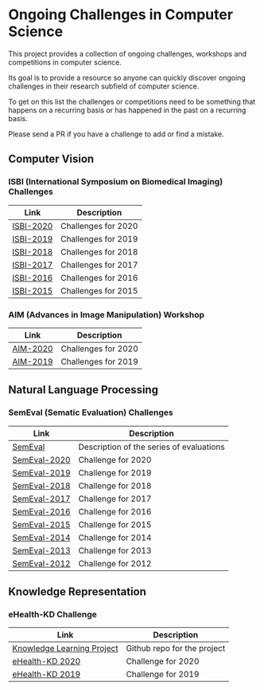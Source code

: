 # Ongoing Challenges in Computer Science

This project provides a collection of ongoing challenges, workshops and competitions in computer science.

Its goal is to provide a resource so anyone can quickly discover ongoing challenges in their research subfield of computer science.

To get on this list the challenges or competitions need to be something that happens on a recurring basis or has happened in the past on a recurring basis. 

Please send a PR if you have a challenge to add or find a mistake.

## Computer Vision

### ISBI (International Symposium on Biomedical Imaging) Challenges

| Link | Description |
|---|---|
|[ISBI-2020](http://2020.biomedicalimaging.org/challenges) | Challenges for 2020|
|[ISBI-2019](https://biomedicalimaging.org/2019/challenges/) | Challenges for 2019|
|[ISBI-2018](https://biomedicalimaging.org/2018/challenges/) | Challenges for 2018|
|[ISBI-2017](https://biomedicalimaging.org/2017/challenges/) | Challenges for 2017|
|[ISBI-2016](https://biomedicalimaging.org/2016/?page_id=416) | Challenges for 2016|
|[ISBI-2015](https://biomedicalimaging.org/2015/program/isbi-challenges/) | Challenges for 2015|

### AIM (Advances in Image Manipulation) Workshop

| Link | Description |
|---|---|
|[AIM-2020](https://data.vision.ee.ethz.ch/cvl/aim20/) | Challenges for 2020|
|[AIM-2019](https://data.vision.ee.ethz.ch/cvl/aim19/) | Challenges for 2019|

## Natural Language Processing

### SemEval (Sematic Evaluation) Challenges

| Link | Description |
|---|---|
|[SemEval](https://en.wikipedia.org/wiki/SemEval)| Description of the series of evaluations|
|[SemEval-2020](http://alt.qcri.org/semeval2020/) | Challenge for 2020|
|[SemEval-2019](http://alt.qcri.org/semeval2019/) | Challenge for 2019|
|[SemEval-2018](http://alt.qcri.org/semeval2018/) | Challenge for 2018|
|[SemEval-2017](http://alt.qcri.org/semeval2017/) | Challenge for 2017|
|[SemEval-2016](http://alt.qcri.org/semeval2016/) | Challenge for 2016|
|[SemEval-2015](http://alt.qcri.org/semeval2015/) | Challenge for 2015|
|[SemEval-2014](http://alt.qcri.org/semeval2014/) | Challenge for 2014|
|[SemEval-2013](https://www.cs.york.ac.uk/semeval-2013/) | Challenge for 2013|
|[SemEval-2012](https://www.cs.york.ac.uk/semeval-2012/) | Challenge for 2012|

## Knowledge Representation

### eHealth-KD Challenge

| Link | Description |
|---|---|
|[Knowledge Learning Project](https://github.com/knowledge-learning)| Github repo for the project|
|[eHealth-KD 2020](https://knowledge-learning.github.io/ehealthkd-2020/) | Challenge for 2020| 
|[eHealth-KD 2019](https://knowledge-learning.github.io/ehealthkd-2019/) | Challenge for 2019| 